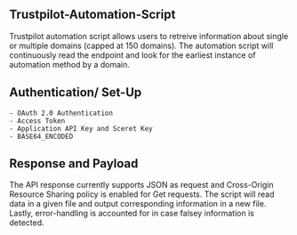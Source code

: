 ## Trustpilot-Automation-Script
Trustpilot automation script allows users to retreive information about single or multiple domains (capped at 150 domains).  The automation script will continuously read the endpoint and look for the earliest instance of automation method by a domain. 

## Authentication/ Set-Up
    - OAuth 2.0 Authentication
    - Access Token
    - Application API Key and Sceret Key
    - BASE64_ENCODED

## Response and Payload
The API response currently supports JSON as request and Cross-Origin Resource Sharing policy is enabled for Get requests. The script will read data in a given file and output corresponding information in a new file. Lastly, error-handling is accounted for in case falsey information is detected.

